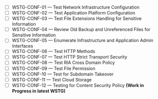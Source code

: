 - [ ] WSTG-CONF-01 — Test Network Infrastructure Configuration
- [ ] WSTG-CONF-02 — Test Application Platform Configuration
- [ ] WSTG-CONF-03 — Test File Extensions Handling for Sensitive Information
- [ ] WSTG-CONF-04 — Review Old Backup and Unreferenced Files for Sensitive Information
- [ ] WSTG-CONF-05 — Enumerate Infrastructure and Application Admin Interfaces
- [ ] WSTG-CONF-06 — Test HTTP Methods
- [ ] WSTG-CONF-07 — Test HTTP Strict Transport Security
- [ ] WSTG-CONF-08 — Test RIA Cross Domain Policy
- [ ] WSTG-CONF-09 — Test File Permission
- [ ] WSTG-CONF-10 — Test for Subdomain Takeover
- [ ] WSTG-CONF-11 — Test Cloud Storage
- [ ] WSTG-CONF-12 — Testing for Content Security Policy **(Work in Progress in latest WSTG)**     